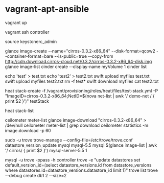 vagrant-apt-ansible
===================

vagrant up

vagrant ssh controller

source keystonerc_admin

glance image-create --name="cirros-0.3.2-x86_64" --disk-format=qcow2 --container-format=bare --is-public=true --copy-from http://cdn.download.cirros-cloud.net/0.3.2/cirros-0.3.2-x86_64-disk.img
glance image-list
cinder create --display-name myVolume 1
cinder list

echo 'test' > test.txt
echo 'test2' > test2.txt
swift upload myfiles test.txt
swift upload myfiles test2.txt
rm -f test*
swift download myfiles
cat test2.txt

heat stack-create -f /vagrant/provisioning/roles/heat/files/test-stack.yml -P "ImageID=cirros-0.3.2-x86_64;NetID=$(nova net-list | awk '/ demo-net / { print $2 }')" testStack

heat stack-list

ceilometer meter-list
glance image-download "cirros-0.3.2-x86_64" > /dev/null
ceilometer meter-list | grep download
ceilometer statistics -m image.download -p 60

sudo -u trove trove-manage --config-file=/etc/trove/trove.conf datastore_version_update mysql mysql-5.5 mysql $(glance image-list | awk '/ cirros/ { print $2 }') mysql-server-5.5 1

mysql -u trove -ppass -h controller trove -e "update datastores set default_version_id=(select datastore_versions.id from datastore_versions where datastores.id=datastore_versions.datastore_id limit 1)"
trove list
trove --debug create db1 2 --size=2
